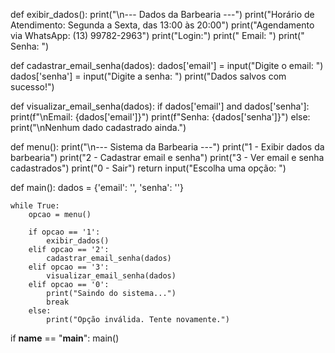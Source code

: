 def exibir_dados():
    print("\n--- Dados da Barbearia ---")
    print("Horário de Atendimento: Segunda a Sexta, das 13:00 às 20:00")
    print("Agendamento via WhatsApp: (13) 99782-2963")
    print("Login:")
    print("  Email: ")
    print("  Senha: ")

def cadastrar_email_senha(dados):
    dados['email'] = input("Digite o email: ")
    dados['senha'] = input("Digite a senha: ")
    print("Dados salvos com sucesso!")

def visualizar_email_senha(dados):
    if dados['email'] and dados['senha']:
        print(f"\nEmail: {dados['email']}")
        print(f"Senha: {dados['senha']}")
    else:
        print("\nNenhum dado cadastrado ainda.")

def menu():
    print("\n--- Sistema da Barbearia ---")
    print("1 - Exibir dados da barbearia")
    print("2 - Cadastrar email e senha")
    print("3 - Ver email e senha cadastrados")
    print("0 - Sair")
    return input("Escolha uma opção: ")

def main():
    dados = {'email': '', 'senha': ''}
    
    while True:
        opcao = menu()
        
        if opcao == '1':
            exibir_dados()
        elif opcao == '2':
            cadastrar_email_senha(dados)
        elif opcao == '3':
            visualizar_email_senha(dados)
        elif opcao == '0':
            print("Saindo do sistema...")
            break
        else:
            print("Opção inválida. Tente novamente.")

if __name__ == "__main__":
    main()

